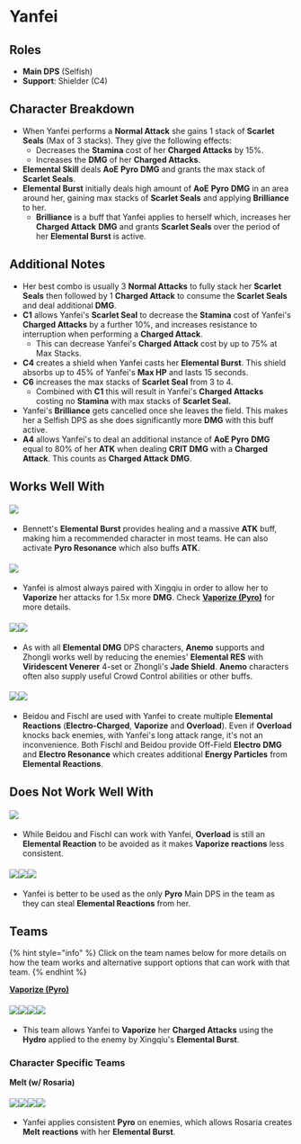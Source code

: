 # Yanfei

## Roles

* **Main DPS** (Selfish)
* **Support**: Shielder (C4)

## Character Breakdown

* When Yanfei performs a **Normal Attack** she gains 1 stack of **Scarlet Seals** (Max of 3 stacks). They give the following effects:
  * Decreases the **Stamina** cost of her **Charged Attacks** by 15%.
  * Increases the **DMG** of her **Charged Attacks**.
* **Elemental Skill** deals **AoE** **Pyro** **DMG** and grants the max stack of **Scarlet Seals**.
* **Elemental Burst** initially deals high amount of **AoE** **Pyro** **DMG** in an area around her, gaining max stacks of **Scarlet Seals** and applying **Brilliance** to her.
  * **Brilliance** is a buff that Yanfei applies to herself which, increases her **Charged Attack** **DMG** and grants **Scarlet Seals** over the period of her **Elemental Burst** is active.

## Additional Notes

* Her best combo is usually 3 **Normal Attacks** to fully stack her **Scarlet Seals** then followed by 1 **Charged Attack** to consume the **Scarlet Seals** and deal additional **DMG**.
* **C1** allows Yanfei's **Scarlet Seal** to decrease the **Stamina** cost of Yanfei's **Charged Attacks** by a further 10%, and increases resistance to interruption when performing a **Charged Attack**.
  * This can decrease Yanfei's **Charged Attack** cost by up to 75% at Max Stacks.
* **C4** creates a shield when Yanfei casts her **Elemental Burst**. This shield absorbs up to 45% of Yanfei's **Max HP** and lasts 15 seconds.
* **C6** increases the max stacks of **Scarlet Seal** from 3 to 4.
  * Combined with **C1** this will result in Yanfei's **Charged Attacks** costing no **Stamina** with max stacks of **Scarlet Seal.**
* Yanfei's **Brilliance** gets cancelled once she leaves the field. This makes her a Selfish DPS as she does significantly more **DMG** with this buff active.
* **A4** allows Yanfei's to deal an additional instance of **AoE Pyro** **DMG** equal to 80% of her **ATK** when dealing **CRIT DMG** with a **Charged Attack**. This counts as **Charged Attack** **DMG**.

## Works Well With

#### ![](../../.gitbook/assets/ui\_avataricon\_bennett.png)

* Bennett's **Elemental Burst** provides healing and a massive **ATK** buff, making him a recommended character in most teams. He can also activate **Pyro Resonance** which also buffs **ATK**.

#### ![](../../.gitbook/assets/ui\_avataricon\_xingqiu.png)

* Yanfei is almost always paired with Xingqiu in order to allow her to **Vaporize** her attacks for 1.5x more **DMG**. Check [**Vaporize (Pyro)**](../../teams/reverse-vaporize.md) for more details.

#### ![](../../.gitbook/assets/ui\_icon\_anemo.webp)![](../../.gitbook/assets/ui\_avataricon\_zhongli.png)

* As with all **Elemental DMG** DPS characters, **Anemo** supports and Zhongli works well by reducing the enemies' **Elemental RES** with **Viridescent Venerer** 4-set or Zhongli's **Jade Shield**. **Anemo** characters often also supply useful Crowd Control abilities or other buffs.

#### ![](../../.gitbook/assets/ui\_avataricon\_fischl.png)![](../../.gitbook/assets/ui\_avataricon\_beidou.png)

* Beidou and Fischl are used with Yanfei to create multiple **Elemental Reactions** (**Electro-Charged**, **Vaporize** and **Overload**). Even if **Overload** knocks back enemies, with Yanfei's long attack range, it's not an inconvenience. Both Fischl and Beidou provide Off-Field **Electro** **DMG** and **Electro Resonance** which creates additional **Energy Particles** from **Elemental Reactions**.

## Does Not Work Well With

#### ![](../../.gitbook/assets/ui\_icon\_electro.webp)

* While Beidou and Fischl can work with Yanfei, **Overload** is still an **Elemental Reaction** to be avoided as it makes **Vaporize reactions** less consistent.

#### ![](../../.gitbook/assets/ui\_avataricon\_hutao.png)![](../../.gitbook/assets/ui\_avataricon\_xiangling.png)![](../../.gitbook/assets/ui\_avataricon\_diluc.png)

* Yanfei is better to be used as the only **Pyro** Main DPS in the team as they can steal **Elemental Reactions** from her.

## Teams

{% hint style="info" %}
Click on the team names below for more details on how the team works and alternative support options that can work with that team.
{% endhint %}

[**Vaporize (Pyro)**](../../teams/reverse-vaporize.md)

#### ![](../../.gitbook/assets/ui\_avataricon\_yanfei.png)![](../../.gitbook/assets/ui\_avataricon\_xingqiu.png)![](../../.gitbook/assets/ui\_avataricon\_zhongli.png)![](../../.gitbook/assets/ui\_avataricon\_diona.png)

* This team allows Yanfei to **Vaporize** her **Charged Attacks** using the **Hydro** applied to the enemy by Xingqiu's **Elemental Burst**.

### Character Specific Teams

**Melt (w/ Rosaria)**

#### ![](../../.gitbook/assets/ui\_avataricon\_yanfei.png)![](../../.gitbook/assets/ui\_avataricon\_rosaria.png)![](../../.gitbook/assets/ui\_avataricon\_sucrose.png)![](../../.gitbook/assets/ui\_avataricon\_bennett.png)

* Yanfei applies consistent **Pyro** on enemies, which allows Rosaria creates **Melt** **reactions** with her **Elemental Burst**.
